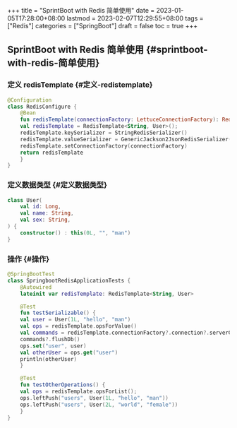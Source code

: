 +++
title = "SprintBoot with Redis 简单使用"
date = 2023-01-05T17:28:00+08:00
lastmod = 2023-02-07T12:29:55+08:00
tags = ["Redis"]
categories = ["SpringBoot"]
draft = false
toc = true
+++

## SprintBoot with Redis 简单使用 {#sprintboot-with-redis-简单使用}


### 定义 redisTemplate {#定义-redistemplate}

```kotlin
@Configuration
class RedisConfigure {
    @Bean
    fun redisTemplate(connectionFactory: LettuceConnectionFactory): RedisTemplate<String, User> {
	val redisTemplate = RedisTemplate<String, User>();
	redisTemplate.keySerializer = StringRedisSerializer()
	redisTemplate.valueSerializer = GenericJackson2JsonRedisSerializer()
	redisTemplate.setConnectionFactory(connectionFactory)
	return redisTemplate
    }
}
```


### 定义数据类型 {#定义数据类型}

```kotlin
class User(
    val id: Long,
    val name: String,
    val sex: String,
) {
    constructor() : this(0L, "", "man")
}
```


### 操作 {#操作}

```kotlin
@SpringBootTest
class SpringbootRedisApplicationTests {
    @Autowired
    lateinit var redisTemplate: RedisTemplate<String, User>

    @Test
    fun testSerializable() {
	val user = User(1L, "hello", "man")
	val ops = redisTemplate.opsForValue()
	val commands = redisTemplate.connectionFactory?.connection?.serverCommands()
	commands?.flushDb()
	ops.set("user", user)
	val otherUser = ops.get("user")
	println(otherUser)
    }

    @Test
    fun testOtherOperations() {
	val ops = redisTemplate.opsForList();
	ops.leftPush("users", User(1L, "hello", "man"))
	ops.leftPush("users", User(2L, "world", "female"))
    }
}
```